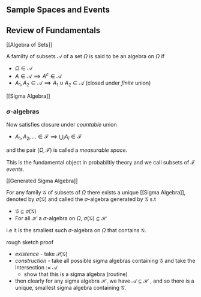 ## Sample Spaces and Events

## Review of Fundamentals

[[Algebra of Sets]]

A familty of subsets $\mathcal{A}$ of a set $\Omega$ is said to be an algebra on $\Omega$ if 
- $\Omega \in \mathcal{A}$ 
- $A \in \mathcal{A} \implies A^c \in \mathcal{A}$
- $A_1, A_2 \in \mathcal{A} \implies A_1 \cup A_2 \in \mathcal{A}$ (closed under *finite* union) 

[[Sigma Algebra]]

### $\sigma$-algebras

Now satisfies closure under *countable* union

- $A_1, A_2, \dots \in \mathcal{F} \implies \bigcup_i A_i \in \mathcal{F}$

and the pair $(\Omega, \mathcal{F})$ is called a *measurable space*.

This is the fundamental object in probabiltiy theory and we call subsets of $\mathcal{F}$ *events*.

[[Generated Sigma Algebra]]

For any family $\mathcal{G}$ of subsets of $\Omega$ there exists a unique [[Sigma Algebra]], denoted by $\sigma(\mathcal{G})$ and called the $\sigma$-algebra generated by $\mathcal{G}$ s.t

- $\mathcal{G} \subseteq \sigma(\mathcal{G})$
- For all $\mathcal{H}$ a $\sigma$-algebra on $\Omega$, $\sigma(\mathcal{G}) \subseteq \mathcal{H}$

i.e it is the smallest such $\sigma$-algebra on $\Omega$ that contains $\mathcal{G}$.

rough sketch proof
- *existence* - take $\mathcal{P}(\mathcal{G})$
- *construction* - take all possible sigma algebras containing $\mathcal{G}$ and take the intersection := $\mathcal{A}$
	- show that this is a sigma algebra (routine)
- then clearly for any sigma algebra $\mathcal{H}$, we have $\mathcal{A} \subseteq \mathcal{H}$ , and so there is a unique, smallest sigma algebra containing $\mathcal{G}$.